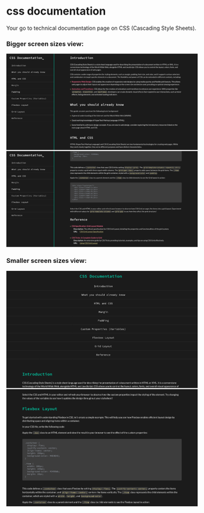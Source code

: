 # css documentation

Your go to technical documentation page on CSS (Cascading Style Sheets).

### Bigger screen sizes view:
<img src="https://github.com/RealAbdurRehman/css-documentation/blob/main/Preview1.png?raw=true" alt="Preview.">
<img src="https://github.com/RealAbdurRehman/css-documentation/blob/main/Preview2.png?raw=true" alt="Preview.">

### Smaller screen sizes view:
<img src="https://github.com/RealAbdurRehman/css-documentation/blob/main/Preview3.png?raw=true" alt="Preview.">
<img src="https://github.com/RealAbdurRehman/css-documentation/blob/main/Preview4.png?raw=true" alt="Preview.">